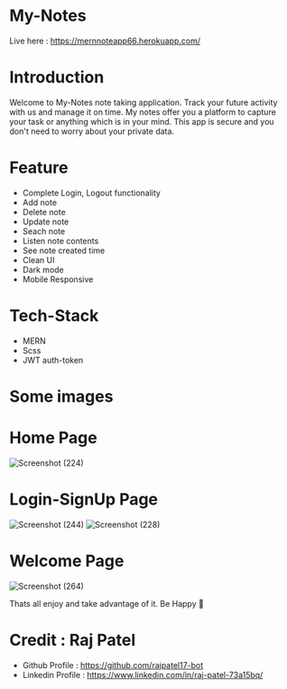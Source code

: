 # My-Notes

Live here : https://mernnoteapp66.herokuapp.com/

# Introduction
Welcome to My-Notes note taking application. Track your future activity with us and manage it on time.
My notes offer you a platform to capture your task or anything which is in your mind. This app is secure and you don't need to worry about your private data.

# Feature
- Complete Login, Logout functionality
- Add note
- Delete note
- Update note
- Seach note
- Listen note contents
- See note created time
- Clean UI
- Dark mode
- Mobile Responsive

# Tech-Stack
- MERN
- Scss
- JWT auth-token

# Some images

# Home Page
![Screenshot (224)](https://user-images.githubusercontent.com/83405614/169061878-390a39a0-a1dc-45cf-9aa2-b3ebaef818d8.png)

# Login-SignUp Page
![Screenshot (244)](https://user-images.githubusercontent.com/83405614/169062095-a9bcdf7c-559d-419a-bb1b-39325c98fb7d.png)
![Screenshot (228)](https://user-images.githubusercontent.com/83405614/169062227-cca6fb4c-7943-4d76-bb2e-99950642bd4d.png)

# Welcome Page
![Screenshot (264)](https://user-images.githubusercontent.com/83405614/169063136-ecbd6802-28d0-4305-99b6-37061780c038.png)

Thats all enjoy and take advantage of it. Be Happy 🤠

# Credit : Raj Patel
- Github Profile : https://github.com/rajpatel17-bot
- Linkedin Profile : https://www.linkedin.com/in/raj-patel-73a15bq/
